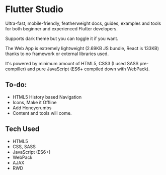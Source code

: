 # Flutter Studio
Ultra-fast, mobile-friendly, featherweight docs, guides, examples and tools for both beginner and experienced Flutter developers.   

Supports dark theme but you can toggle it if you want.   

The Web App is extremely lightweight (2.69KB JS bundle, React is 133KB) thanks to no framework or external libraries used.   
   
It's powered by minimum amount of HTML5, CSS3 (I used SASS pre-compiller) and pure JavaScript (ES6+ compiled down with WebPack).   



## To-do:
- HTML5 History based Navigation
- Icons, Make it Offline
- Add Honeycrumbs
- Content and tools will come.



## Tech Used
- HTML5
- CSS, SASS
- JavaScript (ES6+)
- WebPack
- AJAX
- RWD